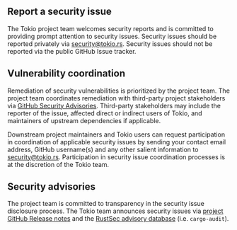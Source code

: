 ## Report a security issue

The Tokio project team welcomes security reports and is committed to providing prompt attention to security issues. Security issues should be reported privately via [security@tokio.rs](mailto:security@tokio.rs). Security issues should not be reported via the public GitHub Issue tracker.

## Vulnerability coordination

Remediation of security vulnerabilities is prioritized by the project team. The project team coordinates remediation with third-party project stakeholders via [GitHub Security Advisories](https://help.github.com/en/github/managing-security-vulnerabilities/about-github-security-advisories). Third-party stakeholders may include the reporter of the issue, affected direct or indirect users of Tokio, and maintainers of upstream dependencies if applicable.

Downstream project maintainers and Tokio users can request participation in coordination of applicable security issues by sending your contact email address, GitHub username(s) and any other salient information to [security@tokio.rs](mailto:security@tokio.rs). Participation in security issue coordination processes is at the discretion of the Tokio team.

## Security advisories

The project team is committed to transparency in the security issue disclosure process. The Tokio team announces security issues via [project GitHub Release notes](https://github.com/tokio-rs/tokio/releases) and the [RustSec advisory database](https://github.com/RustSec/advisory-db) (i.e. `cargo-audit`).
